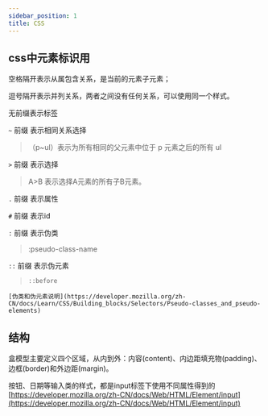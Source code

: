 ```yaml
---
sidebar_position: 1
title: CSS
---
```

## css中元素标识用

空格隔开表示从属包含关系，是当前的元素子元素；

逗号隔开表示并列关系，两者之间没有任何关系，可以使用同一个样式。

无前缀表示标签

`~` 前缀 表示相同关系选择 
>（p~ul）表示为所有相同的父元素中位于 p 元素之后的所有 ul

`>` 前缀 表示选择 

> A>B 表示选择A元素的所有子B元素。

`.` 前缀 表示属性

`#` 前缀 表示id

`:` 前缀 表示伪类
> :pseudo-class-name

`::` 前缀 表示伪元素
> `::before`

`[伪类和伪元素说明](https://developer.mozilla.org/zh-CN/docs/Learn/CSS/Building_blocks/Selectors/Pseudo-classes_and_pseudo-elements)`

## 结构

盒模型主要定义四个区域，从内到外：内容(content)、内边距填充物(padding)、边框(border)和外边距(margin)。

按钮、日期等输入类的样式，都是input标签下使用不同属性得到的
[https://developer.mozilla.org/zh-CN/docs/Web/HTML/Element/input](https://developer.mozilla.org/zh-CN/docs/Web/HTML/Element/input)
